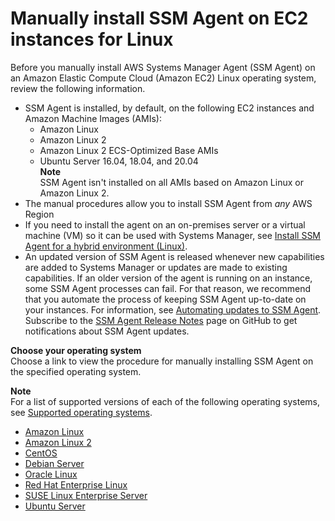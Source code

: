 # Manually install SSM Agent on EC2 instances for Linux<a name="sysman-manual-agent-install"></a>

Before you manually install AWS Systems Manager Agent \(SSM Agent\) on an Amazon Elastic Compute Cloud \(Amazon EC2\) Linux operating system, review the following information\.
+ SSM Agent is installed, by default, on the following EC2 instances and Amazon Machine Images \(AMIs\):
  + Amazon Linux
  + Amazon Linux 2
  + Amazon Linux 2 ECS\-Optimized Base AMIs
  + Ubuntu Server 16\.04, 18\.04, and 20\.04  
**Note**  
SSM Agent isn't installed on all AMIs based on Amazon Linux or Amazon Linux 2\.
+ The manual procedures allow you to install SSM Agent from *any* AWS Region
+ If you need to install the agent on an on\-premises server or a virtual machine \(VM\) so it can be used with Systems Manager, see [Install SSM Agent for a hybrid environment \(Linux\)](sysman-install-managed-linux.md)\.
+ An updated version of SSM Agent is released whenever new capabilities are added to Systems Manager or updates are made to existing capabilities\. If an older version of the agent is running on an instance, some SSM Agent processes can fail\. For that reason, we recommend that you automate the process of keeping SSM Agent up\-to\-date on your instances\. For information, see [Automating updates to SSM Agent](ssm-agent-automatic-updates.md)\. Subscribe to the [SSM Agent Release Notes](https://github.com/aws/amazon-ssm-agent/blob/mainline/RELEASENOTES.md) page on GitHub to get notifications about SSM Agent updates\.

**Choose your operating system**  
Choose a link to view the procedure for manually installing SSM Agent on the specified operating system\. 

**Note**  
For a list of supported versions of each of the following operating systems, see [Supported operating systems](prereqs-operating-systems.md)\.
+ [Amazon Linux](agent-install-al.md)
+ [Amazon Linux 2](agent-install-al2.md)
+ [CentOS](agent-install-centos.md)
+ [Debian Server](agent-install-deb.md)
+ [Oracle Linux](agent-install-oracle.md)
+ [Red Hat Enterprise Linux](agent-install-rhel.md)
+ [SUSE Linux Enterprise Server](agent-install-sles.md)
+ [Ubuntu Server](agent-install-ubuntu.md)